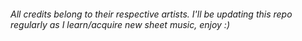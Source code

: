 ###### All credits belong to their respective artists. I'll be updating this repo regularly as I learn/acquire new sheet music, enjoy :)
